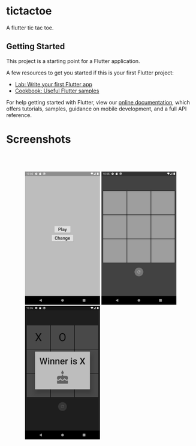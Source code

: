 # tictactoe

A flutter tic tac toe.

## Getting Started

This project is a starting point for a Flutter application.

A few resources to get you started if this is your first Flutter project:

- [Lab: Write your first Flutter app](https://flutter.dev/docs/get-started/codelab)
- [Cookbook: Useful Flutter samples](https://flutter.dev/docs/cookbook)

For help getting started with Flutter, view our
[online documentation](https://flutter.dev/docs), which offers tutorials,
samples, guidance on mobile development, and a full API reference.

# Screenshots

<div style="padding:50px">
  <img src="https://github.com/draker67/tic_tac_toe_android/blob/master/main.png" width="200"/> 
  <img src="https://github.com/draker67/tic_tac_toe_android/blob/master/home.png" width="200"/>
  <img src="https://github.com/draker67/tic_tac_toe_android/blob/master/win.png" width="200"/>
</div>
